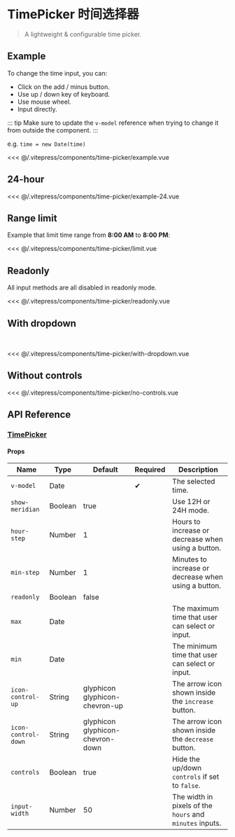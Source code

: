 # TimePicker 时间选择器

> A lightweight & configurable time picker.

## Example

To change the time input, you can:

* Click on the add / minus button.
* Use up / down key of keyboard.
* Use mouse wheel.
* Input directly.

::: tip
Make sure to update the `v-model` reference when trying to change it from outside the component.
:::

e.g. `time = new Date(time)`

<time-picker-example/>

<<< @/.vitepress/components/time-picker/example.vue

## 24-hour

<time-picker-example-24/>

<<< @/.vitepress/components/time-picker/example-24.vue

## Range limit

Example that limit time range from **8:00 AM** to **8:00 PM**:

<time-picker-limit/>

<<< @/.vitepress/components/time-picker/limit.vue

## Readonly

All input methods are all disabled in readonly mode.

<time-picker-readonly/>

<<< @/.vitepress/components/time-picker/readonly.vue

## With dropdown

<br/>

<time-picker-with-dropdown/>

<<< @/.vitepress/components/time-picker/with-dropdown.vue

## Without controls

<time-picker-no-controls/>

<<< @/.vitepress/components/time-picker/no-controls.vue

## API Reference

### [TimePicker](https://github.com/uiv-lib/uiv/blob/1.x/src/components/timepicker/TimePicker.vue)

#### Props

Name                | Type       | Default                          | Required | Description
------------------- | ---------- | -------------------------------- | -------- | -----------------------
`v-model`           | Date       |                                  | &#10004; | The selected time.
`show-meridian`     | Boolean    | true                             |          | Use 12H or 24H mode.
`hour-step`         | Number     | 1                                |          | Hours to increase or decrease when using a button.
`min-step`          | Number     | 1                                |          | Minutes to increase or decrease when using a button.
`readonly`          | Boolean    | false                            |          |
`max`               | Date       |                                  |          | The maximum time that user can select or input.
`min`               | Date       |                                  |          | The minimum time that user can select or input.
`icon-control-up`   | String     | glyphicon glyphicon-chevron-up   |          | The arrow icon shown inside the `increase` button.
`icon-control-down` | String     | glyphicon glyphicon-chevron-down |          | The arrow icon shown inside the `decrease` button.
`controls`          | Boolean    | true                             |          | Hide the up/down `controls` if set to `false`.
`input-width`       | Number     | 50                               |          | The width in pixels of the `hours` and `minutes` inputs.

